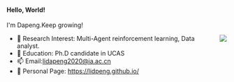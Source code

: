#### Hello, World!
I'm Dapeng.Keep growing!

<img align="right" src="https://github-readme-stats.vercel.app/api?username=lidpeng&show_icons=true&icon_color=CE1D2D&text_color=718096&bg_color=00000000&hide_title=true&hide_border=true" />



   
- 🔭 Research Interest: Multi-Agent reinforcement learning, Data analyst. 
- 🔨 Education: Ph.D candidate in UCAS
- 📫 Email:lidapeng2020@ia.ac.cn
- 💬 Personal Page: https://lidpeng.github.io/

<!--
**lidpeng/lidpeng** is a ✨ _special_ ✨ repository because its `README.md` (this file) appears on your GitHub profile.

Here are some ideas to get you started:
 
- 🔭 I’m currently working on ...
- 🌱 I’m currently learning ...
- 👯 I’m looking to collaborate on ...
- 🤔 I’m looking for help with ...
- 💬 Ask me about ...
- 📫 How to reach me: ...
- 😄 Pronouns: ...
- ⚡ Fun fact: ...
-->

